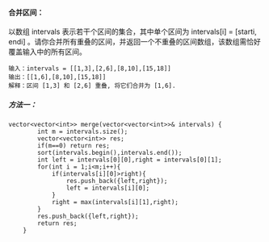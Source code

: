 #### 合并区间：

以数组 intervals 表示若干个区间的集合，其中单个区间为 intervals[i] = [starti, endi] 。请你合并所有重叠的区间，并返回一个不重叠的区间数组，该数组需恰好覆盖输入中的所有区间。



```
输入：intervals = [[1,3],[2,6],[8,10],[15,18]]
输出：[[1,6],[8,10],[15,18]]
解释：区间 [1,3] 和 [2,6] 重叠, 将它们合并为 [1,6].
```



##### 方法一：

```
vector<vector<int>> merge(vector<vector<int>>& intervals) {
        int m = intervals.size();
        vector<vector<int>> res;
        if(m==0) return res;
        sort(intervals.begin(),intervals.end());
        int left = intervals[0][0],right = intervals[0][1];
        for(int i = 1;i<m;i++){
            if(intervals[i][0]>right){
                res.push_back({left,right});
                left = intervals[i][0];
            }
            right = max(intervals[i][1],right);
        }
        res.push_back({left,right});
        return res;
    }
```

